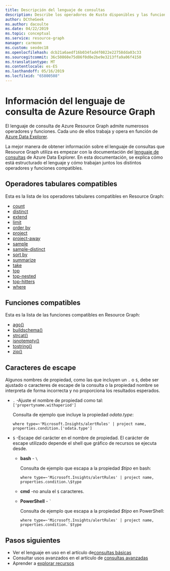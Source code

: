 ```yaml
---
title: Descripción del lenguaje de consultas
description: Describe los operadores de Kusto disponibles y las funciones que puede usar con el gráfico de recursos de Azure.
author: DCtheGeek
ms.author: dacoulte
ms.date: 04/22/2019
ms.topic: conceptual
ms.service: resource-graph
manager: carmonm
ms.custom: seodec18
ms.openlocfilehash: dcb21a6aedf16b034fad4f0822e22758dda03c33
ms.sourcegitcommit: 36c50860e75d86f0d0e2be9e3213ffa9a06f4150
ms.translationtype: MT
ms.contentlocale: es-ES
ms.lasthandoff: 05/16/2019
ms.locfileid: "65800508"
---
```

# <a name="understanding-the-azure-resource-graph-query-language"></a>Información del lenguaje de consulta de Azure Resource Graph

El lenguaje de consulta de Azure Resource Graph admite numerosos operadores y funciones. Cada uno de ellos trabaja y opera en función de [Azure Data Explorer](../../../data-explorer/data-explorer-overview.md).

La mejor manera de obtener información sobre el lenguaje de consultas que Resource Graph utiliza es empezar con la documentación del [lenguaje de consultas](/azure/kusto/query/index) de Azure Data Explorer. En esta documentación, se explica cómo está estructurado el lenguaje y cómo trabajan juntos los distintos operadores y funciones compatibles.

## <a name="supported-tabular-operators"></a>Operadores tabulares compatibles

Esta es la lista de los operadores tabulares compatibles en Resource Graph:

- [count](/azure/kusto/query/countoperator)
- [distinct](/azure/kusto/query/distinctoperator)
- [extend](/azure/kusto/query/extendoperator)
- [limit](/azure/kusto/query/limitoperator)
- [order by](/azure/kusto/query/orderoperator)
- [project](/azure/kusto/query/projectoperator)
- [project-away](/azure/kusto/query/projectawayoperator)
- [sample](/azure/kusto/query/sampleoperator)
- [sample-distinct](/azure/kusto/query/sampledistinctoperator)
- [sort by](/azure/kusto/query/sortoperator)
- [summarize](/azure/kusto/query/summarizeoperator)
- [take](/azure/kusto/query/takeoperator)
- [top](/azure/kusto/query/topoperator)
- [top-nested](/azure/kusto/query/topnestedoperator)
- [top-hitters](/azure/kusto/query/tophittersoperator)
- [where](/azure/kusto/query/whereoperator)

## <a name="supported-functions"></a>Funciones compatibles

Esta es la lista de las funciones compatibles en Resource Graph:

- [ago()](/azure/kusto/query/agofunction)
- [buildschema()](/azure/kusto/query/buildschema-aggfunction)
- [strcat()](/azure/kusto/query/strcatfunction)
- [isnotempty()](/azure/kusto/query/isnotemptyfunction)
- [tostring()](/azure/kusto/query/tostringfunction)
- [zip()](/azure/kusto/query/zipfunction)

## <a name="escape-characters"></a>Caracteres de escape

Algunos nombres de propiedad, como las que incluyen un `.` o `$`, debe ser ajustado o caracteres de escape de la consulta o la propiedad nombre se interpreta de forma incorrecta y no proporciona los resultados esperados.

- `.` -Ajuste el nombre de propiedad como tal: `['propertyname.withaperiod']`
  
  Consulta de ejemplo que incluye la propiedad _odata.type_:

  ```kusto
  where type=~'Microsoft.Insights/alertRules' | project name, properties.condition.['odata.type']
  ```

- `$` -Escape del carácter en el nombre de propiedad. El carácter de escape utilizado depende el shell que gráfico de recursos se ejecuta desde.

  - **bash** - `\`

    Consulta de ejemplo que escapa a la propiedad  _\$tipo_ en bash:

    ```kusto
    where type=~'Microsoft.Insights/alertRules' | project name, properties.condition.\$type
    ```

  - **cmd** -no anula el `$` caracteres.

  - **PowerShell** - ``` ` ```

    Consulta de ejemplo que escapa a la propiedad  _\$tipo_ en PowerShell:

    ```kusto
    where type=~'Microsoft.Insights/alertRules' | project name, properties.condition.`$type
    ```

## <a name="next-steps"></a>Pasos siguientes

- Ver el lenguaje en uso en el artículo de[consultas básicas](../samples/starter.md)
- Consultar usos avanzados en el artículo de [consultas avanzadas](../samples/advanced.md)
- Aprender a [explorar recursos](explore-resources.md)